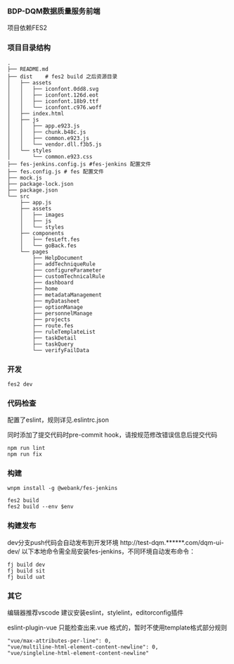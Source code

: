 ### BDP-DQM数据质量服务前端

项目依赖FES2

### 项目目录结构

``` tree -C -L 3 -I "node_modules"
.
├── README.md
├── dist    # fes2 build 之后资源目录
│   ├── assets
│   │   ├── iconfont.0dd8.svg
│   │   ├── iconfont.126d.eot
│   │   ├── iconfont.18b9.ttf
│   │   └── iconfont.c976.woff
│   ├── index.html
│   ├── js
│   │   ├── app.e923.js
│   │   ├── chunk.b48c.js
│   │   ├── common.e923.js
│   │   └── vendor.dll.f3b5.js
│   └── styles
│       └── common.e923.css
├── fes-jenkins.config.js #fes-jenkins 配置文件
├── fes.config.js # fes 配置文件
├── mock.js
├── package-lock.json
├── package.json
└── src
    ├── app.js
    ├── assets
    │   ├── images
    │   ├── js
    │   └── styles
    ├── components
    │   ├── fesLeft.fes
    │   └── goBack.fes
    └── pages
        ├── HelpDocument
        ├── addTechniqueRule
        ├── configureParameter
        ├── customTechnicalRule
        ├── dashboard
        ├── home
        ├── metadataManagement
        ├── myDatasheet
        ├── optionManage
        ├── personnelManage
        ├── projects
        ├── route.fes
        ├── ruleTemplateList
        ├── taskDetail
        ├── taskQuery
        └── verifyFailData
```

### 开发

```
fes2 dev
```

### 代码检查

配置了eslint，规则详见.eslintrc.json

同时添加了提交代码时pre-commit hook，请按规范修改错误信息后提交代码

```
npm run lint
npm run fix
```

### 构建
```
wnpm install -g @webank/fes-jenkins
```

```
fes2 build
fes2 build --env $env
```

### 构建发布

dev分支push代码会自动发布到开发环境 http://test-dqm.******.com/dqm-ui-dev/
以下本地命令需全局安装fes-jenkins，不同环境自动发布命令：

```
fj build dev
fj build sit
fj build uat
```

### 其它

编辑器推荐vscode
建议安装eslint，stylelint，editorconfig插件

eslint-plugin-vue 只能检查出来.vue 格式的，暂时不使用template格式部分规则
```
"vue/max-attributes-per-line": 0,
"vue/multiline-html-element-content-newline": 0,
"vue/singleline-html-element-content-newline"
```
